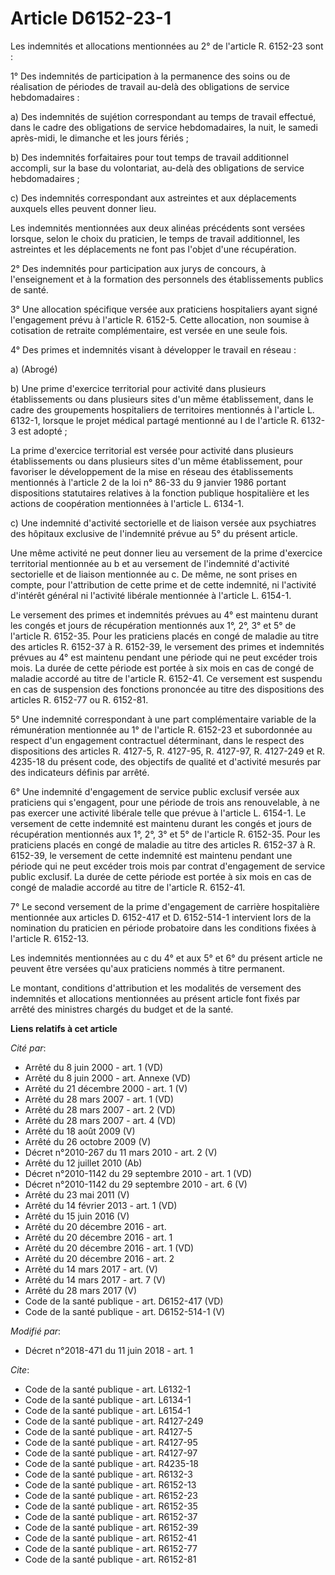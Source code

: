 # Article D6152-23-1

Les indemnités et allocations mentionnées au 2° de l'article R. 6152-23 sont :

1° Des indemnités de participation à la permanence des soins ou de réalisation de périodes de travail au-delà des obligations
de service hebdomadaires :

a) Des indemnités de sujétion correspondant au temps de travail effectué, dans le cadre des obligations de service
hebdomadaires, la nuit, le samedi après-midi, le dimanche et les jours fériés ;

b) Des indemnités forfaitaires pour tout temps de travail additionnel accompli, sur la base du volontariat, au-delà des
obligations de service hebdomadaires ;

c) Des indemnités correspondant aux astreintes et aux déplacements auxquels elles peuvent donner lieu.

Les indemnités mentionnées aux deux alinéas précédents sont versées lorsque, selon le choix du praticien, le temps de travail
additionnel, les astreintes et les déplacements ne font pas l'objet d'une récupération.

2° Des indemnités pour participation aux jurys de concours, à l'enseignement et à la formation des personnels des
établissements publics de santé.

3° Une allocation spécifique versée aux praticiens hospitaliers ayant signé l'engagement prévu à l'article R. 6152-5. Cette
allocation, non soumise à cotisation de retraite complémentaire, est versée en une seule fois.

4° Des primes et indemnités visant à développer le travail en réseau :

a) (Abrogé)

b) Une prime d'exercice territorial pour activité dans plusieurs établissements ou dans plusieurs sites d'un même
établissement, dans le cadre des groupements hospitaliers de territoires mentionnés à l'article L. 6132-1, lorsque le projet
médical partagé mentionné au I de l'article R. 6132-3 est adopté ;

La prime d'exercice territorial est versée pour activité dans plusieurs établissements ou dans plusieurs sites d'un même
établissement, pour favoriser le développement de la mise en réseau des établissements mentionnés à l'article 2 de la loi n°
86-33 du 9 janvier 1986 portant dispositions statutaires relatives à la fonction publique hospitalière et les actions de
coopération mentionnées à l'article L. 6134-1.

c) Une indemnité d'activité sectorielle et de liaison versée aux psychiatres des hôpitaux exclusive de l'indemnité prévue au
5° du présent article.

Une même activité ne peut donner lieu au versement de la prime d'exercice territorial mentionnée au b et au versement de
l'indemnité d'activité sectorielle et de liaison mentionnée au c. De même, ne sont prises en compte, pour l'attribution de
cette prime et de cette indemnité, ni l'activité d'intérêt général ni l'activité libérale mentionnée à l'article L. 6154-1.

Le versement des primes et indemnités prévues au 4° est maintenu durant les congés et jours de récupération mentionnés aux
1°, 2°, 3° et 5° de l'article R. 6152-35. Pour les praticiens placés en congé de maladie au titre des articles R. 6152-37 à
R. 6152-39, le versement des primes et indemnités prévues au 4° est maintenu pendant une période qui ne peut excéder trois
mois. La durée de cette période est portée à six mois en cas de congé de maladie accordé au titre de l'article R. 6152-41. Ce
versement est suspendu en cas de suspension des fonctions prononcée au titre des dispositions des articles R. 6152-77 ou R.
6152-81.

5° Une indemnité correspondant à une part complémentaire variable de la rémunération mentionnée au 1° de l'article R. 6152-23
et subordonnée au respect d'un engagement contractuel déterminant, dans le respect des dispositions des articles R. 4127-5,
R. 4127-95, R. 4127-97, R. 4127-249 et R. 4235-18 du présent code, des objectifs de qualité et d'activité mesurés par des
indicateurs définis par arrêté.

6° Une indemnité d'engagement de service public exclusif versée aux praticiens qui s'engagent, pour une période de trois ans
renouvelable, à ne pas exercer une activité libérale telle que prévue à l'article L. 6154-1. Le versement de cette indemnité
est maintenu durant les congés et jours de récupération mentionnés aux 1°, 2°, 3° et 5° de l'article R. 6152-35. Pour les
praticiens placés en congé de maladie au titre des articles R. 6152-37 à R. 6152-39, le versement de cette indemnité est
maintenu pendant une période qui ne peut excéder trois mois par contrat d'engagement de service public exclusif. La durée de
cette période est portée à six mois en cas de congé de maladie accordé au titre de l'article R. 6152-41.

7° Le second versement de la prime d'engagement de carrière hospitalière mentionnée aux articles D. 6152-417 et D. 6152-514-1
intervient lors de la nomination du praticien en période probatoire dans les conditions fixées à l'article R. 6152-13.

Les indemnités mentionnées au c du 4° et aux 5° et 6° du présent article ne peuvent être versées qu'aux praticiens nommés à
titre permanent.

Le montant, conditions d'attribution et les modalités de versement des indemnités et allocations mentionnées au présent
article font fixés par arrêté des ministres chargés du budget et de la santé.

**Liens relatifs à cet article**

_Cité par_:

  - Arrêté du 8 juin 2000 - art. 1 (VD)
  - Arrêté du 8 juin 2000 - art. Annexe (VD)
  - Arrêté du 21 décembre 2000 - art. 1 (V)
  - Arrêté du 28 mars 2007 - art. 1 (VD)
  - Arrêté du 28 mars 2007 - art. 2 (VD)
  - Arrêté du 28 mars 2007 - art. 4 (VD)
  - Arrêté du 18 août 2009 (V)
  - Arrêté du 26 octobre 2009 (V)
  - Décret n°2010-267 du 11 mars 2010 - art. 2 (V)
  - Arrêté du 12 juillet 2010 (Ab)
  - Décret n°2010-1142 du 29 septembre 2010 - art. 1 (VD)
  - Décret n°2010-1142 du 29 septembre 2010 - art. 6 (V)
  - Arrêté du 23 mai 2011 (V)
  - Arrêté du 14 février 2013 - art. 1 (VD)
  - Arrêté du 15 juin 2016 (V)
  - Arrêté du 20 décembre 2016 - art.
  - Arrêté du 20 décembre 2016 - art. 1
  - Arrêté du 20 décembre 2016 - art. 1 (VD)
  - Arrêté du 20 décembre 2016 - art. 2
  - Arrêté du 14 mars 2017 - art. (V)
  - Arrêté du 14 mars 2017 - art. 7 (V)
  - Arrêté du 28 mars 2017 (V)
  - Code de la santé publique - art. D6152-417 (VD)
  - Code de la santé publique - art. D6152-514-1 (V)

_Modifié par_:

  - Décret n°2018-471 du 11 juin 2018 - art. 1

_Cite_:

  - Code de la santé publique - art. L6132-1
  - Code de la santé publique - art. L6134-1
  - Code de la santé publique - art. L6154-1
  - Code de la santé publique - art. R4127-249
  - Code de la santé publique - art. R4127-5
  - Code de la santé publique - art. R4127-95
  - Code de la santé publique - art. R4127-97
  - Code de la santé publique - art. R4235-18
  - Code de la santé publique - art. R6132-3
  - Code de la santé publique - art. R6152-13
  - Code de la santé publique - art. R6152-23
  - Code de la santé publique - art. R6152-35
  - Code de la santé publique - art. R6152-37
  - Code de la santé publique - art. R6152-39
  - Code de la santé publique - art. R6152-41
  - Code de la santé publique - art. R6152-77
  - Code de la santé publique - art. R6152-81
